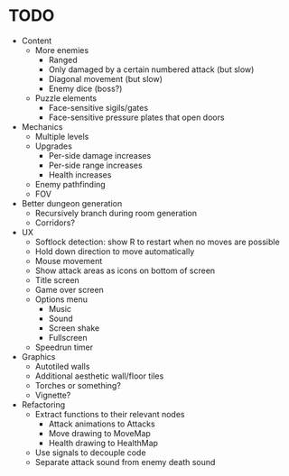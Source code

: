 # TODO

- Content
	- More enemies
		- Ranged
		- Only damaged by a certain numbered attack (but slow)
		- Diagonal movement (but slow)
		- Enemy dice (boss?)
	- Puzzle elements
		- Face-sensitive sigils/gates
		- Face-sensitive pressure plates that open doors
- Mechanics
	- Multiple levels
	- Upgrades
		- Per-side damage increases
		- Per-side range increases
		- Health increases
	- Enemy pathfinding
	- FOV
- Better dungeon generation
	- Recursively branch during room generation
	- Corridors?
- UX
	- Softlock detection: show R to restart when no moves are possible
	- Hold down direction to move automatically
	- Mouse movement
	- Show attack areas as icons on bottom of screen
	- Title screen
	- Game over screen
	- Options menu
		- Music
		- Sound
		- Screen shake
		- Fullscreen
	- Speedrun timer
- Graphics
	- Autotiled walls
	- Additional aesthetic wall/floor tiles
	- Torches or something?
	- Vignette?
- Refactoring
	- Extract functions to their relevant nodes
		- Attack animations to Attacks
		- Move drawing to MoveMap
		- Health drawing to HealthMap
	- Use signals to decouple code
	- Separate attack sound from enemy death sound
